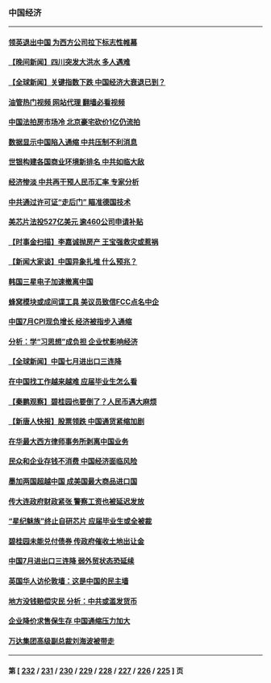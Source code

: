### 中国经济
---
#### [领英退出中国 为西方公司拉下标志性帷幕](../../pages/ncid283/n14051526.md?08110045) 
#### [【晚间新闻】四川突发大洪水 多人遇难](../../pages/ncid283/n14051390.md?08110045) 
#### [【全球新闻】关键指数下跌 中国经济大衰退已到？](../../pages/ncid283/n14051391.md?08110045) 
#### [油管热门视频 网站代理 翻墙必看视频](http://138.2.39.72:81/youtube.html?epic-marker?08110045)
#### [中国法拍房市场冷 北京豪宅砍价1亿仍流拍](../../pages/ncid283/n14051272.md?08110045) 
#### [数据显示中国陷入通缩 中共压制不利消息](../../pages/ncid283/n14051266.md?08110045) 
#### [世银构建各国商业环境新排名 中共如临大敌](../../pages/ncid283/n14051338.md?08110045) 
#### [经济惨淡 中共再干预人民币汇率 专家分析](../../pages/ncid283/n14051011.md?08110045) 
#### [中共通过许可证“走后门” 瞄准德国技术](../../pages/ncid283/n14051063.md?08110045) 
#### [美芯片法投527亿美元 逾460公司申请补贴](../../pages/ncid283/n14051031.md?08110045) 
#### [【时事金扫描】李嘉诚抛房产 王宝强救灾或惹祸](../../pages/ncid283/n14050977.md?08110045) 
#### [【新闻大家谈】中国异象扎堆 什么预兆？](../../pages/ncid283/n14050990.md?08110045) 
#### [韩国三星电子加速撤离中国](../../pages/ncid283/n14050844.md?08110045) 
#### [蜂窝模块或成间谍工具 美议员致信FCC点名中企](../../pages/ncid283/n14050867.md?08110045) 
#### [中国7月CPI现负增长 经济被指步入通缩](../../pages/ncid283/n14050797.md?08110045) 
#### [分析：学“习思想”成负担 企业忧影响经济](../../pages/ncid283/n14050734.md?08110045) 
#### [【全球新闻】中国七月进出口三连降](../../pages/ncid283/n14050709.md?08110045) 
#### [在中国找工作越来越难 应届毕业生怎么看](../../pages/ncid283/n14050448.md?08110045) 
#### [【秦鹏观察】碧桂园也要倒了？人民币遇大麻烦](../../pages/ncid283/n14050406.md?08110045) 
#### [【新唐人快报】股票领跌 中国通货紧缩加剧](../../pages/ncid283/n14050411.md?08110045) 
#### [在华最大西方律师事务所剥离中国业务](../../pages/ncid283/n14050425.md?08110045) 
#### [民众和企业存钱不消费 中国经济面临风险](../../pages/ncid283/n14050401.md?08110045) 
#### [墨加两国超越中国 成美国最大商品进口国](../../pages/ncid283/n14050403.md?08110045) 
#### [传大连政府财政紧张 警察工资也被延迟发放](../../pages/ncid283/n14050370.md?08110045) 
#### [“星纪魅族”终止自研芯片 应届毕业生或全被裁](../../pages/ncid283/n14050273.md?08110045) 
#### [碧桂园未能兑付债券 传政府催收土地出让金](../../pages/ncid283/n14050227.md?08110045) 
#### [中国7月进出口三连降 弱外贸状态恐延续](../../pages/ncid283/n14050114.md?08110045) 
#### [英国华人访伦敦墙：这是中国的民主墙](../../pages/ncid283/n14050205.md?08110045) 
#### [地方没钱赔偿灾民 分析：中共或滥发货币](../../pages/ncid283/n14049220.md?08110045) 
#### [企业降价求售保生存 中国通缩压力加大](../../pages/ncid283/n14050040.md?08110045) 
#### [万达集团高级副总裁刘海波被带走](../../pages/ncid283/n14049941.md?08110045) 

---
#### 第 [ [232](./232.md?08110045) / [231](./231.md?08110045) / [230](./230.md?08110045) / [229](./229.md?08110045) / [228](./228.md?08110045) / [227](./227.md?08110045) / [226](./226.md?08110045) / [225](./225.md?08110045) ] 页
